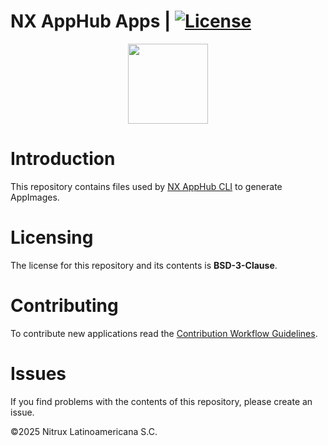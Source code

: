 # NX AppHub Apps | [![License](https://img.shields.io/badge/License-BSD_3--Clause-blue.svg)](https://opensource.org/licenses/BSD-3-Clause)

<p align="center">
  <img width="128" height="128" src="https://raw.githubusercontent.com/Nitrux/luv-icon-theme/refs/heads/master/Luv/mimetypes/64/application-x-iso9660-appimage.svg">
</p>

# Introduction

This repository contains files used by [NX AppHub CLI](https://github.com/Nitrux/nx-apphub) to generate AppImages.

# Licensing

The license for this repository and its contents is **BSD-3-Clause**.

# Contributing

To contribute new applications read the [Contribution Workflow Guidelines](https://github.com/Nitrux/nx-apphub-apps/wiki/Contribution-Workflow-Guidelines).

# Issues

If you find problems with the contents of this repository, please create an issue.

©2025 Nitrux Latinoamericana S.C.
